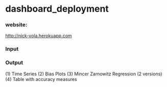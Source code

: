# dashboard_deployment

### website:
http://nick-vola.herokuapp.com

### Input

### Output
(1) Time Series
(2) Bias Plots
(3) Mincer Zarnowitz Regression (2 versions)
(4) Table with accuracy measures




